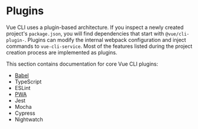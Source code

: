 # Plugins

Vue CLI uses a plugin-based architecture. If you inspect a newly created project's `package.json`, you will find dependencies that start with `@vue/cli-plugin-`. Plugins can modify the internal webpack configuration and inject commands to `vue-cli-service`. Most of the features listed during the project creation process are implemented as plugins.

This section contains documentation for core Vue CLI plugins:

- [Babel](babel.md)
- TypeScript
- ESLint
- [PWA](pwa.md)
- Jest
- Mocha
- Cypress
- Nightwatch
